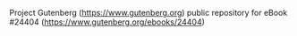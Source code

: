 Project Gutenberg (https://www.gutenberg.org) public repository for eBook #24404 (https://www.gutenberg.org/ebooks/24404)
